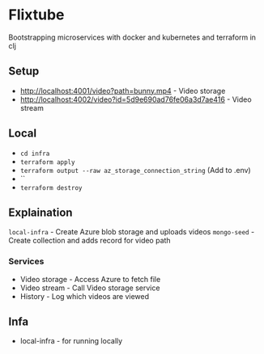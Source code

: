 # Flixtube

Bootstrapping microservices with docker and kubernetes and terraform in clj

## Setup

* <http://localhost:4001/video?path=bunny.mp4> - Video storage
* <http://localhost:4002/video?id=5d9e690ad76fe06a3d7ae416> - Video stream

## Local

* `cd infra`
* `terraform apply`
* `terraform output --raw az_storage_connection_string` (Add to .env)
* ``
* `terraform destroy`

## Explaination

`local-infra` - Create Azure blob storage and uploads videos
`mongo-seed` - Create collection and adds record for video path

### Services

* Video storage - Access Azure to fetch file
* Video stream - Call Video storage service
* History - Log which videos are viewed 

## Infa

* local-infra - for running locally
